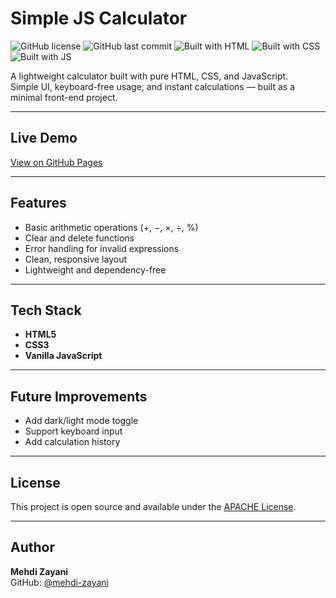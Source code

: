 # Simple JS Calculator

![GitHub license](https://img.shields.io/github/license/mehdi-zayani/simple-js-calculator)
![GitHub last commit](https://img.shields.io/github/last-commit/mehdi-zayani/simple-js-calculator)
![Built with HTML](https://img.shields.io/badge/Built%20with-HTML-orange)
![Built with CSS](https://img.shields.io/badge/Built%20with-CSS-blue)
![Built with JS](https://img.shields.io/badge/Built%20with-JavaScript-yellow)

A lightweight calculator built with pure HTML, CSS, and JavaScript.  
Simple UI, keyboard-free usage, and instant calculations — built as a minimal front-end project.

---

## Live Demo
 [View on GitHub Pages](https://mehdi-zayani.github.io/simple-js-calculator)

---

## Features
- Basic arithmetic operations (+, −, ×, ÷, %)
- Clear and delete functions
- Error handling for invalid expressions
- Clean, responsive layout
- Lightweight and dependency-free

---

## Tech Stack
- **HTML5**
- **CSS3**
- **Vanilla JavaScript**

---

## Future Improvements
- Add dark/light mode toggle
- Support keyboard input
- Add calculation history

---

## License
This project is open source and available under the [APACHE License](LICENSE).

---

## Author
**Mehdi Zayani**  
GitHub: [@mehdi-zayani](https://github.com/mehdi-zayani)

